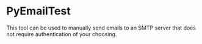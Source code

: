 PyEmailTest
===========

This tool can be used to manually send emails to an SMTP server that does not require authentication of your choosing.
